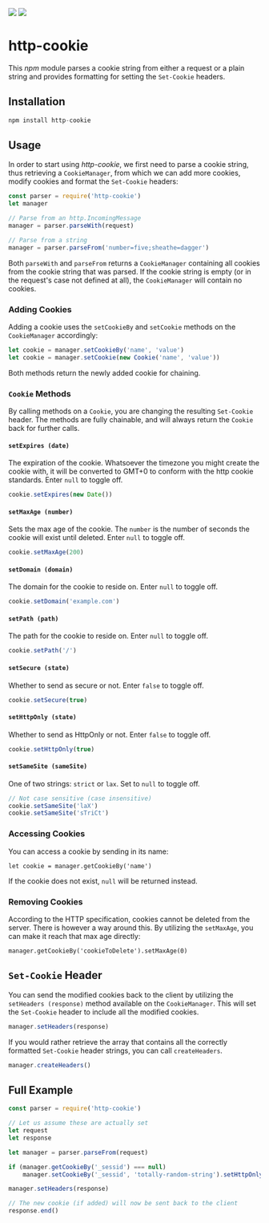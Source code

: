 <p align="left">
<a href="https://travis-ci.org/Tabaci/http-cookie"><img src="https://travis-ci.org/Tabaci/http-cookie.svg?branch=master"></a>
<a href="https://codecov.io/gh/Tabaci/http-cookie"><img src="https://codecov.io/gh/Tabaci/http-cookie/branch/master/graph/badge.svg" /></a>
</p>

# http-cookie

This *npm* module parses a cookie string from either a request or a plain string 
and provides formatting for setting the `Set-Cookie` headers.

## Installation

```javascript
npm install http-cookie
```

## Usage

In order to start using *http-cookie*, we first need to parse a cookie string, 
thus retrieving a `CookieManager`, from which we can add more cookies, 
modify cookies and format the `Set-Cookie` headers:

```javascript
const parser = require('http-cookie')
let manager

// Parse from an http.IncomingMessage
manager = parser.parseWith(request)

// Parse from a string
manager = parser.parseFrom('number=five;sheathe=dagger')
```

Both `parseWith` and `parseFrom` returns a `CookieManager` containing all 
cookies from the cookie string that was parsed. If the cookie string is empty 
(or in the request's case not defined at all), the `CookieManager` will contain 
no cookies.

### Adding Cookies

Adding a cookie uses the `setCookieBy` and `setCookie` methods on the 
`CookieManager` accordingly:

```javascript
let cookie = manager.setCookieBy('name', 'value')
let cookie = manager.setCookie(new Cookie('name', 'value'))
```

Both methods return the newly added cookie for chaining.

### `Cookie` Methods

By calling methods on a `Cookie`, you are changing the resulting `Set-Cookie` 
header. The methods are fully chainable, and will always return the `Cookie` 
back for further calls.

#### `setExpires (date)`

The expiration of the cookie. Whatsoever the timezone you might create the 
cookie with, it will be converted to GMT+0 to conform with the http cookie 
standards. Enter `null` to toggle off.

```javascript
cookie.setExpires(new Date())
```

#### `setMaxAge (number)`

Sets the max age of the cookie. The `number` is the number of seconds the cookie 
will exist until deleted. Enter `null` to toggle off.

```javascript
cookie.setMaxAge(200)
```

#### `setDomain (domain)`

The domain for the cookie to reside on. Enter `null` to toggle off.

```javascript
cookie.setDomain('example.com')
```

#### `setPath (path)`

The path for the cookie to reside on. Enter `null` to toggle off.

```javascript
cookie.setPath('/')
```

#### `setSecure (state)`

Whether to send as secure or not. Enter `false` to toggle off.

```javascript
cookie.setSecure(true)
```

#### `setHttpOnly (state)`

Whether to send as HttpOnly or not. Enter `false` to toggle off.

```javascript
cookie.setHttpOnly(true)
```

#### `setSameSite (sameSite)`

One of two strings: `strict` or `lax`. Set to `null` to toggle off.

```javascript
// Not case sensitive (case insensitive)
cookie.setSameSite('laX')
cookie.setSameSite('sTriCt')
```

### Accessing Cookies

You can access a cookie by sending in its name:

```
let cookie = manager.getCookieBy('name')
```

If the cookie does not exist, `null` will be returned instead.

### Removing Cookies

According to the HTTP specification, cookies cannot be deleted from the server. 
There is however a way around this. By utilizing the `setMaxAge`, you can make 
it reach that max age directly:

```
manager.getCookieBy('cookieToDelete').setMaxAge(0)
```

## `Set-Cookie` Header

You can send the modified cookies back to the client by utilizing the 
`setHeaders (response)` method available on the `CookieManager`. This will set 
the `Set-Cookie` header to include all the modified cookies.

```javascript
manager.setHeaders(response)
```

If you would rather retrieve the array that contains all the correctly formatted 
`Set-Cookie` header strings, you can call `createHeaders`.

```javascript
manager.createHeaders()
```

## Full Example

```javascript
const parser = require('http-cookie')

// Let us assume these are actually set
let request
let response

let manager = parser.parseFrom(request)

if (manager.getCookieBy('_sessid') === null)
	manager.setCookieBy('_sessid', 'totally-random-string').setHttpOnly(true)

manager.setHeaders(response)

// The new cookie (if added) will now be sent back to the client
response.end()
```
